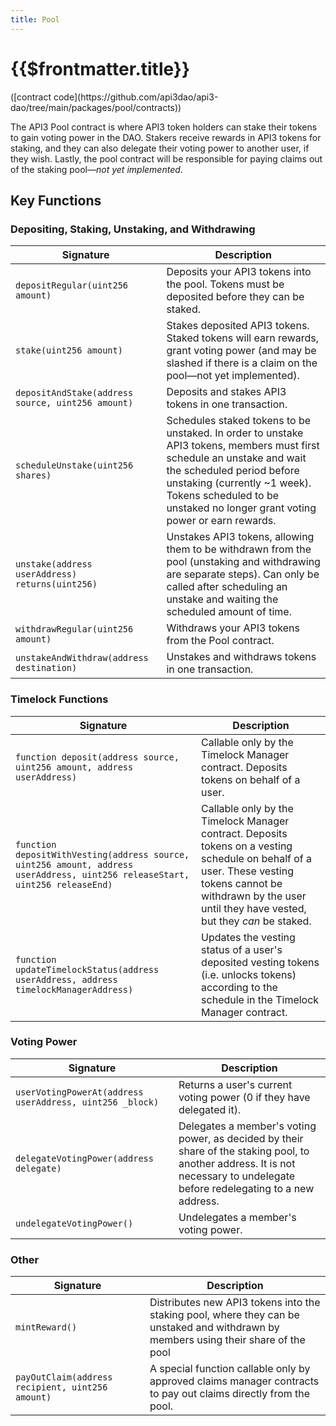 ```yaml
---
title: Pool
---
```


# {{$frontmatter.title}}

<TocHeader />
<TOC class="table-of-contents" :include-level="[2,3]" />
([contract code](https://github.com/api3dao/api3-dao/tree/main/packages/pool/contracts))

The API3 Pool contract is where API3 token holders can stake their tokens to gain voting power in the DAO. Stakers receive rewards in API3 tokens for staking, and they can also delegate their voting power to another user, if they wish. Lastly, the pool contract will be responsible for paying claims out of the staking pool—*not yet implemented*.

## Key Functions
### Depositing, Staking, Unstaking, and Withdrawing
|Signature | Description|
|--- |--- |
|`depositRegular(uint256 amount)` |Deposits your API3 tokens into the pool. Tokens must be deposited before they can be staked. |
|`stake(uint256 amount)`|Stakes deposited API3 tokens. Staked tokens will earn rewards, grant voting power (and may be slashed if there is a claim on the pool—not yet implemented). |
|`depositAndStake(address source, uint256 amount)` |Deposits and stakes API3 tokens in one transaction. |
|`scheduleUnstake(uint256 shares)` |Schedules staked tokens to be unstaked. In order to unstake API3 tokens, members must first schedule an unstake and wait the scheduled period before unstaking (currently ~1 week). Tokens scheduled to be unstaked no longer grant voting power or earn rewards.  |
|`unstake(address userAddress) returns(uint256)` |Unstakes API3 tokens, allowing them to be withdrawn from the pool (unstaking and withdrawing are separate steps). Can only be called after scheduling an unstake and waiting the scheduled amount of time. |
|`withdrawRegular(uint256 amount)` |Withdraws your API3 tokens from the Pool contract. |
|`unstakeAndWithdraw(address destination)` |Unstakes and withdraws tokens in one transaction. |

### Timelock Functions
|Signature | Description|
|--- |--- |
|`function deposit(address source, uint256 amount, address userAddress)` |Callable only by the Timelock Manager contract. Deposits tokens on behalf of a user. |
|`function depositWithVesting(address source, uint256 amount, address userAddress, uint256 releaseStart, uint256 releaseEnd)` |Callable only by the Timelock Manager contract. Deposits tokens on a vesting schedule on behalf of a user. These vesting tokens cannot be withdrawn by the user until they have vested, but they *can* be staked. |
|`function updateTimelockStatus(address userAddress, address timelockManagerAddress)` |Updates the vesting status of a user's deposited vesting tokens (i.e. unlocks tokens) according to the schedule in the Timelock Manager contract. |

### Voting Power
|Signature | Description|
|--- |--- |
|`userVotingPowerAt(address userAddress, uint256 _block)`|Returns a user's current voting power (0 if they have delegated it). |
|`delegateVotingPower(address delegate)` |Delegates a member's voting power, as decided by their share of the staking pool, to another address. It is not necessary to undelegate before redelegating to a new address. |
|`undelegateVotingPower()` |Undelegates a member's voting power. |

### Other
|Signature | Description|
|--- |--- |
|`mintReward()` |Distributes new API3 tokens into the staking pool, where they can be unstaked and withdrawn by members using their share of the pool |
|`payOutClaim(address recipient, uint256 amount)`|A special function callable only by approved claims manager contracts to pay out claims directly from the pool. |